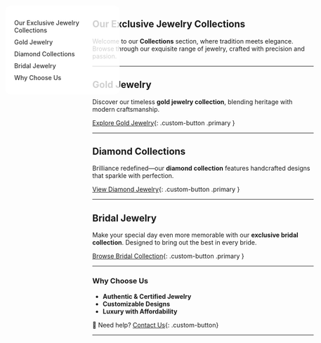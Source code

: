 <style>
/* Light Theme */
[data-md-color-scheme="default"] h1, 
[data-md-color-scheme="default"] h2, 
[data-md-color-scheme="default"] h3, 
[data-md-color-scheme="default"] h4, 
[data-md-color-scheme="default"] h5, 
[data-md-color-scheme="default"] h6 {
    color: purple !important;
}

/* Dark Theme */
[data-md-color-scheme="slate"] h1, 
[data-md-color-scheme="slate"] h2, 
[data-md-color-scheme="slate"] h3, 
[data-md-color-scheme="slate"] h4, 
[data-md-color-scheme="slate"] h5, 
[data-md-color-scheme="slate"] h6 {
    color: yellow !important;
}
</style>

<style>
.sidebar {
  position: fixed;
  top: 50px;
  left: 30px;
  width: 220px;
  background-color: rgba(255, 255, 255, 0.8);
  padding: 20px;
  border-radius: 12px;
  z-index: 900;
}
.sidebar a {
  display: block;
  margin: 10px 0;
  color: #333;
  text-decoration: none;
  font-weight: 500;
}
.sidebar a:hover {
  color: var(--md-accent-fg-color);
}
.content {
  margin-left: 250px;
}
</style>

<div class="sidebar">
  <a href="#our-exclusive-jewelry-collections">Our Exclusive Jewelry Collections</a>
  <a href="#gold-jewelry">Gold Jewelry</a>
  <a href="#diamond-collections">Diamond Collections</a>
  <a href="#bridal-jewelry">Bridal Jewelry</a>
  <a href="#why-choose-us">Why Choose Us</a>
</div>

## **Our Exclusive Jewelry Collections**

Welcome to our **Collections** section, where tradition meets elegance. Browse through our exquisite range of jewelry, crafted with precision and passion.

---

## **Gold Jewelry**  

Discover our timeless **gold jewelry collection**, blending heritage with modern craftsmanship.  

[Explore Gold Jewelry](gold.md){: .custom-button .primary }


---

## **Diamond Collections**

Brilliance redefined—our **diamond collection** features handcrafted designs that sparkle with perfection.  

[View Diamond Jewelry](diamonds.md){: .custom-button .primary }

---

## **Bridal Jewelry**


Make your special day even more memorable with our **exclusive bridal collection**. Designed to bring out the best in every bride.  

[Browse Bridal Collection](bridal.md){: .custom-button .primary }

---

### **Why Choose Us**

- **Authentic & Certified Jewelry**  
- **Customizable Designs**  
- **Luxury with Affordability**  

💬 Need help?      [Contact Us](/about/contact/){: .custom-button}

---

<style>
.md-button {
    font-size: 1.1rem;
    padding: 10px 20px;
    border-radius: 8px;
}
.md-button--primary {
    background-color: #d4af37;  /* Gold color */
    color: white;
}
.md-button:hover {
    opacity: 0.8;
}
</style>
<style>
/* Slide and highlight heading on hover */
h1:hover,
h2:hover,
h3:hover,
h4:hover,
h5:hover,
h6:hover {
  transform: translateX(4px); /* Slide effect */
  
  transition: all 0.3s ease-in-out;
  cursor: pointer;
  padding-inline: 4px;
  border-radius: 4px;
}
</style>